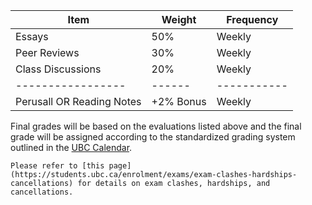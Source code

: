 | Item                      | Weight    | Frequency   |
|---------------------------|-----------|-------------|
| Essays                    | 50%       | Weekly      |
| Peer Reviews              | 30%       | Weekly      |
| Class Discussions         | 20%       | Weekly      |
| -----------------         | ------    | ----------- |
| Perusall OR Reading Notes | +2% Bonus | Weekly      |

Final grades will be based on the evaluations listed above and the final grade will be assigned according to the standardized grading system outlined in the [UBC Calendar](https://vancouver.calendar.ubc.ca/campus-wide-policies-and-regulations/grading-practices/introduction).

```{note}
Please refer to [this page](https://students.ubc.ca/enrolment/exams/exam-clashes-hardships-cancellations) for details on exam clashes, hardships, and cancellations.
```
